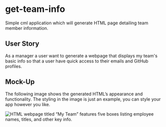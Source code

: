 # get-team-info
Simple cml application which will generate HTML page detailing team member information.

## User Story

As a manager a user want to generate a webpage that displays my team's basic info so that a user have quick access to their emails and GitHub profiles.


## Mock-Up

The following image shows the generated HTML’s appearance and functionality. The styling in the image is just an example, you can style your app however you like.

![HTML webpage titled “My Team” features five boxes listing employee names, titles, and other key info.](./Assets/10-object-oriented-programming-homework-demo.png)





